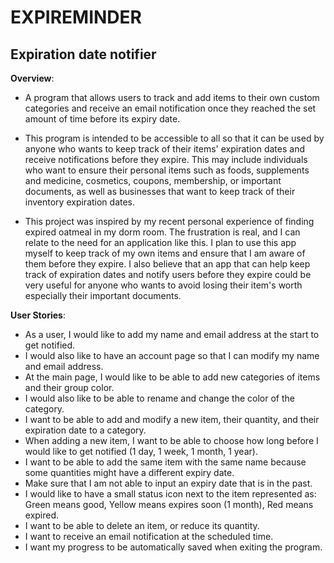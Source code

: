 # EXPIREMINDER

## Expiration date notifier

**Overview**:
- A program that allows users to track and add items to their own custom categories
  and receive an email notification once they reached the set amount of time before its expiry date.

- This program is intended to be accessible to all so that it can be used by anyone who wants to keep track of their 
items' expiration dates and receive notifications before they expire. This may include individuals who want to ensure 
their personal items such as foods, supplements and medicine, cosmetics, coupons, membership, or important documents, 
as well as businesses that want to keep track of their inventory expiration dates.

- This project was inspired by my recent personal experience of finding expired oatmeal in my dorm room.
The frustration is real, and I can relate to the need for an application like this. 
I plan to use this app myself to keep track of my own items and ensure that I am aware of them before they expire.
I also believe that an app that can help keep track of expiration dates and notify users before they expire could be 
very useful for anyone who wants to avoid losing their item's worth especially their important documents.

**User Stories**:
- As a user, I would like to add my name and email address at the start to get notified.
- I would also like to have an account page so that I can modify my name and email address.
- At the main page, I would like to be able to add new categories of items and their group color.
- I would also like to be able to rename and change the color of the category.
- I want to be able to add and modify a new item, their quantity, and their expiration date to a category.
- When adding a new item, I want to be able to choose how long before I would like to get notified 
(1 day, 1 week, 1 month, 1 year).
- I want to be able to add the same item with the same name because some quantities might have a different expiry date.
- Make sure that I am not able to input an expiry date that is in the past.
- I would like to have a small status icon next to the item represented as: Green means good, 
Yellow means expires soon (1 month), Red means expired.
- I want to be able to delete an item, or reduce its quantity.
- I want to receive an email notification at the scheduled time.
- I want my progress to be automatically saved when exiting the program.
